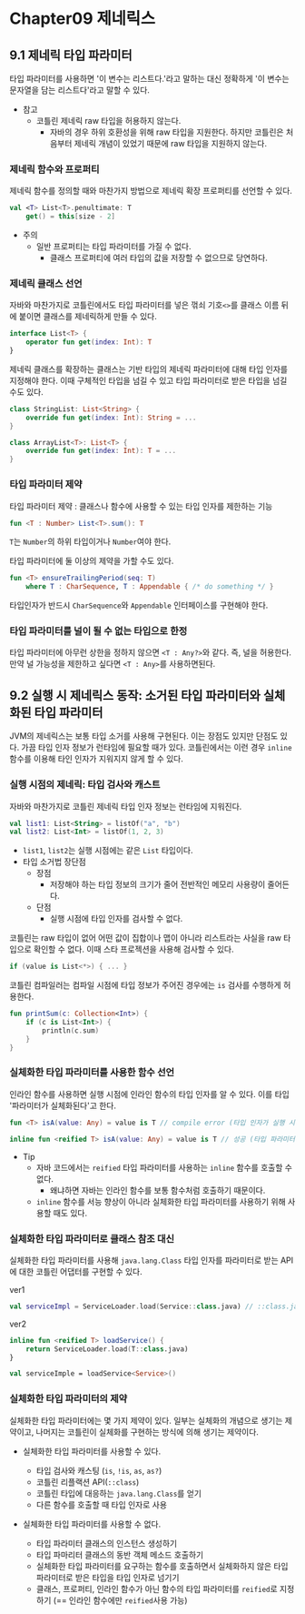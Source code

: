 # Chapter09 제네릭스

## 9.1 제네릭 타입 파라미터

타입 파라미터를 사용하면 '이 변수는 리스트다.'라고 말하는 대신 정확하게 '이 변수는 문자열을 담는 리스트다'라고 말할 수 있다.

- 참고
  - 코틀린 제네릭 raw 타입을 허용하지 않는다.
    - 자바의 경우 하위 호환성을 위해 raw 타입을 지원한다. 하지만 코틀린은 처음부터 제네릭 개념이 있었기 때문에 raw 타입을 지원하지 않는다.

### 제네릭 함수와 프로퍼티

제네릭 함수를 정의할 때와 마찬가지 방법으로 제네릭 확장 프로퍼티를 선언할 수 있다.
```kotlin
val <T> List<T>.penultimate: T
    get() = this[size - 2]
```
- 주의
  - 일반 프로퍼티는 타입 파라미터를 가질 수 없다.
    - 클래스 프로퍼티에 여러 타입의 값을 저장할 수 없으므로 당연하다.

### 제네릭 클래스 선언

자바와 마찬가지로 코틀린에서도 타입 파라미터를 넣은 꺾쇠 기호`<>`를 클래스 이름 뒤에 붙이면 클래스를 제네릭하게 만들 수 있다.
```kotlin
interface List<T> {
    operator fun get(index: Int): T
}
```

제네릭 클래스를 확장하는 클래스는 기반 타입의 제네릭 파라미터에 대해 타입 인자를 지정해야 한다. 이때 구체적인 타입을 넘길 수 있고 타입 파라미터로 받은 타입을
넘길 수도 있다.
```kotlin
class StringList: List<String> {
    override fun get(index: Int): String = ...
}

class ArrayList<T>: List<T> {
    override fun get(index: Int): T = ...
}
```

### 타입 파라미터 제약

타입 파라미터 제약 : 클래스나 함수에 사용할 수 있는 타입 인자를 제한하는 기능
```kotlin
fun <T : Number> List<T>.sum(): T
```
`T`는 `Number`의 하위 타입이거나 `Number`여야 한다.

타입 파라미터에 둘 이상의 제약을 가할 수도 있다.
```kotlin
fun <T> ensureTrailingPeriod(seq: T)
    where T : CharSequence, T : Appendable { /* do something */ }
```
타입인자가 반드시 `CharSequence`와 `Appendable` 인터페이스를 구현해야 한다.

### 타입 파라미터를 널이 될 수 없는 타입으로 한정

타입 파라미터에 아무런 상한을 정하지 않으면 `<T : Any?>`와 같다. 즉, 널을 허용한다. 만약 널 가능성을 제한하고 싶다면 `<T : Any>`를
사용하면된다.

## 9.2 실행 시 제네릭스 동작: 소거된 타입 파라미터와 실체화된 타입 파라미터

JVM의 제네릭스는 보통 타입 소거를 사용해 구현된다. 이는 장점도 있지만 단점도 있다.
가끔 타입 인자 정보가 런타임에 필요할 때가 있다. 코틀린에서는 이런 경우 `inline` 함수를 이용해 타인 인자가 지워지지 않게 할 수 있다.

### 실행 시점의 제네릭: 타입 검사와 캐스트

자바와 마찬가지로 코틀린 제네릭 타입 인자 정보는 런타임에 지워진다.
```kotlin
val list1: List<String> = listOf("a", "b")
val list2: List<Int> = listOf(1, 2, 3)
```
- `list1`, `list2`는 실행 시점에는 같은 `List` 타입이다.
- 타입 소거법 장단점
  - 장점
    - 저장해야 하는 타입 정보의 크기가 줄어 전반적인 메모리 사용량이 줄어든다.
  - 단점
    - 실행 시점에 타입 인자를 검사할 수 없다.

    
코틀린는 raw 타입이 없어 어떤 값이 집합이나 맵이 아니라 리스트라는 사실을 raw 타입으로 확인할 수 없다. 이때 스타 프로젝션을 사용해 검사할 수 있다.
```kotlin
if (value is List<*>) { ... }
 ```

코틀린 컴파일러는 컴파일 시점에 타입 정보가 주어진 경우에는 `is` 검사를 수행하게 허용한다.
```kotlin
fun printSum(c: Collection<Int>) {
    if (c is List<Int>) {
        println(c.sum)
    }
}
```

### 실체화한 타입 파라미터를 사용한 함수 선언

인라인 함수를 사용하면 실행 시점에 인라인 함수의 타입 인자를 알 수 있다. 이를 타입 '파라미터가 실체화된다'고 한다.
```kotlin
fun <T> isA(value: Any) = value is T // compile error (타입 인자가 실행 시점에 소거된다.)

inline fun <reified T> isA(value: Any) = value is T // 성공 (타입 파라미터를 reified로 지정해야 한다.)
```

- Tip
  - 자바 코드에서는 `reified` 타입 파라미터를 사용하는 `inline` 함수를 호출할 수 없다.
    - 왜냐하면 자바는 인라인 함수를 보통 함수처럼 호출하기 때문이다.
  - `inline` 함수를 서능 향상이 아니라 실체화한 타입 파라미터를 사용하기 위해 사용할 때도 있다.

### 실체화한 타입 파라미터로 클래스 참조 대신

실체화한 타입 파라미터를 사용해 `java.lang.Class` 타입 인자를 파라미터로 받는 API에 대한 코틀린 어댑터를 구현할 수 있다.

ver1
```kotlin
val serviceImpl = ServiceLoader.load(Service::class.java) // ::class.java 는 코틀린 클래스에 대응하는 java.lang.Class 참조를 얻는 방법이다.
```

ver2
```kotlin
inline fun <reified T> loadService() {
    return ServiceLoader.load(T::class.java)
}

val serviceImple = loadService<Service>()
```

### 실체화한 타입 파라미터의 제약

실체화한 타입 파라미터에는 몇 가지 제약이 있다. 일부는 실체화의 개념으로 생기는 제약이고, 나머지는 코틀린이 실체화를 구현하는 방식에 의해 생기는 제약이다.

- 실체화한 타입 파라미터를 사용할 수 있다.
  - 타입 검사와 캐스팅 (`is`, `!is`, `as`, `as?`)
  - 코틀린 리플랙션 API(`::class`)
  - 코틀린 타입에 대응하는 `java.lang.Class`를 얻기
  - 다른 함수를 호출할 때 타입 인자로 사용

- 실체화한 타입 파라미터를 사용할 수 없다.
  - 타입 파라미터 클래스의 인스턴스 생성하기
  - 타입 파마리터 클래스의 동반 객체 메소드 호출하기
  - 실체화한 타입 파라미터를 요구하는 함수를 호출하면서 실체화하지 않은 타입 파라미터로 받은 타입을 타입 인자로 넘기기
  - 클래스, 프로퍼티, 인라인 함수가 아닌 함수의 타입 파라미터를 `reified`로 지정하기 (== 인라인 함수에만 `reified`사용 가능)

